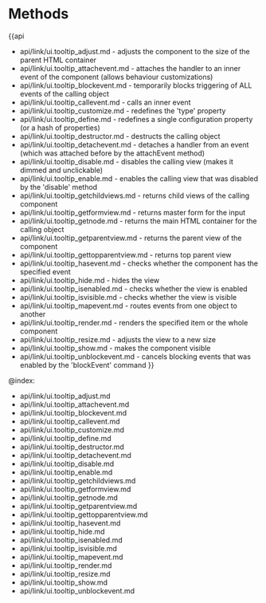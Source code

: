 Methods
=======

{{api
- api/link/ui.tooltip_adjust.md - adjusts the component to the size of the parent HTML container
- api/link/ui.tooltip_attachevent.md - attaches the handler to an inner event of the component (allows behaviour customizations)
- api/link/ui.tooltip_blockevent.md - temporarily blocks triggering of ALL events of the calling object
- api/link/ui.tooltip_callevent.md - calls an inner event
- api/link/ui.tooltip_customize.md - redefines the 'type' property
- api/link/ui.tooltip_define.md - redefines a single configuration property (or a hash of properties)
- api/link/ui.tooltip_destructor.md - destructs the calling object
- api/link/ui.tooltip_detachevent.md - detaches a handler from an event (which was attached before by the attachEvent method)
- api/link/ui.tooltip_disable.md - disables the calling view (makes it dimmed and unclickable)
- api/link/ui.tooltip_enable.md - enables the calling view that was disabled by the 'disable' method
- api/link/ui.tooltip_getchildviews.md - returns child views of the calling component
- api/link/ui.tooltip_getformview.md - returns master form for the input
- api/link/ui.tooltip_getnode.md - returns the main HTML container for the calling object
- api/link/ui.tooltip_getparentview.md - returns the parent view of the component
- api/link/ui.tooltip_gettopparentview.md - returns top parent view
- api/link/ui.tooltip_hasevent.md - checks whether the component has the specified event
- api/link/ui.tooltip_hide.md - hides the view
- api/link/ui.tooltip_isenabled.md - checks whether the view is enabled
- api/link/ui.tooltip_isvisible.md - checks whether the view is visible
- api/link/ui.tooltip_mapevent.md - routes events from one object to another
- api/link/ui.tooltip_render.md - renders the specified item or the whole component
- api/link/ui.tooltip_resize.md - adjusts the view to a new size
- api/link/ui.tooltip_show.md - makes the component visible
- api/link/ui.tooltip_unblockevent.md - cancels blocking events that was enabled by the 'blockEvent' command
}}

@index:
- api/link/ui.tooltip_adjust.md
- api/link/ui.tooltip_attachevent.md
- api/link/ui.tooltip_blockevent.md
- api/link/ui.tooltip_callevent.md
- api/link/ui.tooltip_customize.md
- api/link/ui.tooltip_define.md
- api/link/ui.tooltip_destructor.md
- api/link/ui.tooltip_detachevent.md
- api/link/ui.tooltip_disable.md
- api/link/ui.tooltip_enable.md
- api/link/ui.tooltip_getchildviews.md
- api/link/ui.tooltip_getformview.md
- api/link/ui.tooltip_getnode.md
- api/link/ui.tooltip_getparentview.md
- api/link/ui.tooltip_gettopparentview.md
- api/link/ui.tooltip_hasevent.md
- api/link/ui.tooltip_hide.md
- api/link/ui.tooltip_isenabled.md
- api/link/ui.tooltip_isvisible.md
- api/link/ui.tooltip_mapevent.md
- api/link/ui.tooltip_render.md
- api/link/ui.tooltip_resize.md
- api/link/ui.tooltip_show.md
- api/link/ui.tooltip_unblockevent.md



